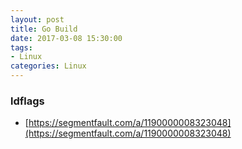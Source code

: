 ```yaml
---
layout: post
title: Go Build
date: 2017-03-08 15:30:00
tags:
- Linux
categories: Linux
---
```



### ldflags

* [https://segmentfault.com/a/1190000008323048](https://segmentfault.com/a/1190000008323048)
